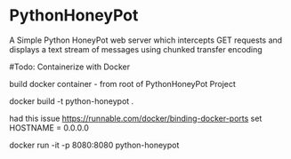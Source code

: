 # PythonHoneyPot
A Simple Python HoneyPot web server which intercepts GET requests and displays a text stream of messages using chunked transfer encoding

#Todo:
Containerize with Docker

build docker container - from root of PythonHoneyPot Project

docker build -t python-honeypot .

had this issue https://runnable.com/docker/binding-docker-ports set HOSTNAME = 0.0.0.0

docker run -it -p 8080:8080 python-honeypot 